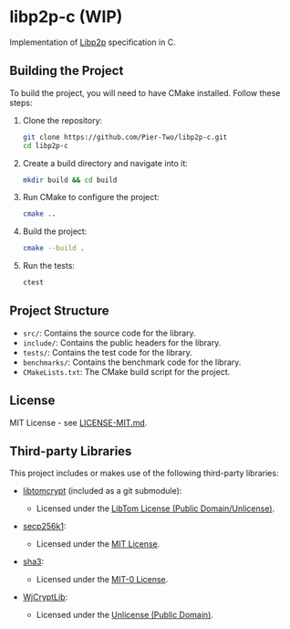 # libp2p-c (WIP)

Implementation of [Libp2p](https://libp2p.io/) specification in C.

## Building the Project

To build the project, you will need to have CMake installed. Follow these steps:

1. Clone the repository:
    ```sh
    git clone https://github.com/Pier-Two/libp2p-c.git
    cd libp2p-c
    ```

2. Create a build directory and navigate into it:
    ```sh
    mkdir build && cd build
    ```

3. Run CMake to configure the project:
    ```sh
    cmake ..
    ```

4. Build the project:
    ```sh
    cmake --build .       
    ```

5. Run the tests:
    ```sh
    ctest
    ```

## Project Structure

- `src/`: Contains the source code for the library.
- `include/`: Contains the public headers for the library.
- `tests/`: Contains the test code for the library.
- `benchmarks/`: Contains the benchmark code for the library.
- `CMakeLists.txt`: The CMake build script for the project.

## License

MIT License - see [LICENSE-MIT.md](LICENSE-MIT.md).

## Third-party Libraries

This project includes or makes use of the following third-party libraries:

- [libtomcrypt](https://github.com/libtom/libtomcrypt) (included as a git submodule):
  - Licensed under the [LibTom License (Public Domain/Unlicense)](http://unlicense.org/).

- [secp256k1](https://github.com/bitcoin-core/secp256k1):
  - Licensed under the [MIT License](https://opensource.org/licenses/MIT).

- [sha3](https://github.com/pablotron/sha3):
  - Licensed under the [MIT-0 License](https://opensource.org/license/mit-0/).

- [WjCryptLib](https://github.com/WaterJuice/WjCryptLib):
  - Licensed under the [Unlicense (Public Domain)](http://unlicense.org/).

